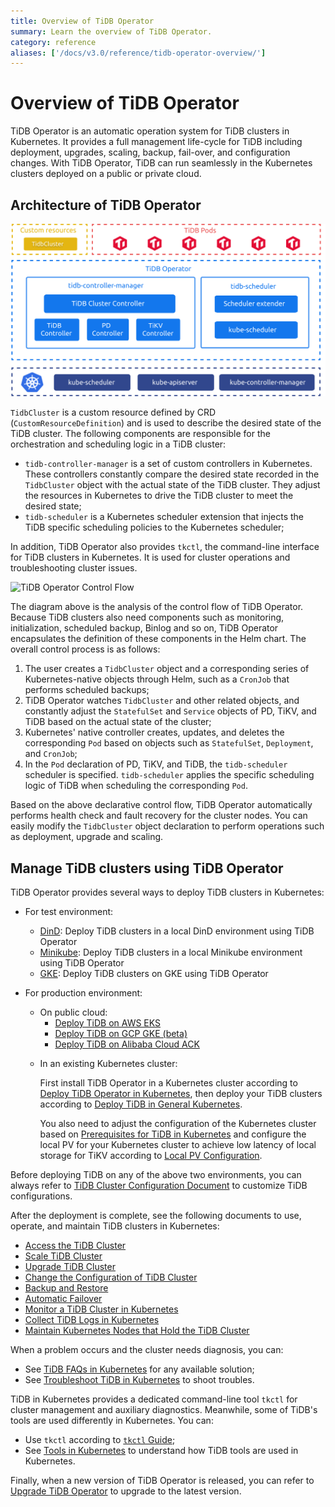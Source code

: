 ```yaml
---
title: Overview of TiDB Operator
summary: Learn the overview of TiDB Operator.
category: reference
aliases: ['/docs/v3.0/reference/tidb-operator-overview/']
---
```


# Overview of TiDB Operator

TiDB Operator is an automatic operation system for TiDB clusters in Kubernetes. It provides a full management life-cycle for TiDB including deployment, upgrades, scaling, backup, fail-over, and configuration changes. With TiDB Operator, TiDB can run seamlessly in the Kubernetes clusters deployed on a public or private cloud.

## Architecture of TiDB Operator

![TiDB Operator Overview](/media/tidb-operator-overview.png)

`TidbCluster` is a custom resource defined by CRD (`CustomResourceDefinition`) and is used to describe the desired state of the TiDB cluster. The following components are responsible for the orchestration and scheduling logic in a TiDB cluster:

* `tidb-controller-manager` is a set of custom controllers in Kubernetes. These controllers constantly compare the desired state recorded in the `TidbCluster` object with the actual state of the TiDB cluster. They adjust the resources in Kubernetes to drive the TiDB cluster to meet the desired state;
* `tidb-scheduler` is a Kubernetes scheduler extension that injects the TiDB specific scheduling policies to the Kubernetes scheduler;

In addition, TiDB Operator also provides `tkctl`, the command-line interface for TiDB clusters in Kubernetes. It is used for cluster operations and troubleshooting cluster issues.

![TiDB Operator Control Flow](/media/tidb-operator-control-flow.png)

The diagram above is the analysis of the control flow of TiDB Operator. Because TiDB clusters also need components such as monitoring, initialization, scheduled backup, Binlog and so on, TiDB Operator encapsulates the definition of these components in the Helm chart. The overall control process is as follows:

1. The user creates a `TidbCluster` object and a corresponding series of Kubernetes-native objects through Helm, such as a `CronJob` that performs scheduled backups;
2. TiDB Operator watches `TidbCluster` and other related objects, and constantly adjust the `StatefulSet` and `Service` objects of PD, TiKV, and TiDB based on the actual state of the cluster;
3. Kubernetes' native controller creates, updates, and deletes the corresponding `Pod` based on objects such as `StatefulSet`, `Deployment`, and `CronJob`;
4. In the `Pod` declaration of PD, TiKV, and TiDB, the `tidb-scheduler` scheduler is specified. `tidb-scheduler` applies the specific scheduling logic of TiDB when scheduling the corresponding `Pod`.

Based on the above declarative control flow, TiDB Operator automatically performs health check and fault recovery for the cluster nodes. You can easily modify the `TidbCluster` object declaration to perform operations such as deployment, upgrade and scaling.

## Manage TiDB clusters using TiDB Operator

TiDB Operator provides several ways to deploy TiDB clusters in Kubernetes:

+ For test environment:

    - [DinD](/v3.0/tidb-in-kubernetes/get-started/deploy-tidb-from-kubernetes-dind.md): Deploy TiDB clusters in a local DinD environment using TiDB Operator
    - [Minikube](/v3.0/tidb-in-kubernetes/get-started/deploy-tidb-from-kubernetes-minikube.md): Deploy TiDB clusters in a local Minikube environment using TiDB Operator
    - [GKE](/v3.0/tidb-in-kubernetes/get-started/deploy-tidb-from-kubernetes-gke.md): Deploy TiDB clusters on GKE using TiDB Operator

+ For production environment:

    + On public cloud:
        - [Deploy TiDB on AWS EKS](/v3.0/tidb-in-kubernetes/deploy/aws-eks.md)
        - [Deploy TiDB on GCP GKE (beta)](/v3.0/tidb-in-kubernetes/deploy/gcp-gke.md)
        - [Deploy TiDB on Alibaba Cloud ACK](/v3.0/tidb-in-kubernetes/deploy/alibaba-cloud.md)

    - In an existing Kubernetes cluster:

        First install TiDB Operator in a Kubernetes cluster according to [Deploy TiDB Operator in Kubernetes](/v3.0/tidb-in-kubernetes/deploy/tidb-operator.md), then deploy your TiDB clusters according to [Deploy TiDB in General Kubernetes](/v3.0/tidb-in-kubernetes/deploy/general-kubernetes.md).

        You also need to adjust the configuration of the Kubernetes cluster based on [Prerequisites for TiDB in Kubernetes](/v3.0/tidb-in-kubernetes/deploy/prerequisites.md) and configure the local PV for your Kubernetes cluster to achieve low latency of local storage for TiKV according to [Local PV Configuration](/v3.0/tidb-in-kubernetes/reference/configuration/storage-class.md#local-pv-configuration).

Before deploying TiDB on any of the above two environments, you can always refer to [TiDB Cluster Configuration Document](/v3.0/tidb-in-kubernetes/reference/configuration/tidb-cluster.md) to customize TiDB configurations.

After the deployment is complete, see the following documents to use, operate, and maintain TiDB clusters in Kubernetes:

+ [Access the TiDB Cluster](/v3.0/tidb-in-kubernetes/deploy/access-tidb.md)
+ [Scale TiDB Cluster](/v3.0/tidb-in-kubernetes/scale-in-kubernetes.md)
+ [Upgrade TiDB Cluster](/v3.0/tidb-in-kubernetes/upgrade/tidb-cluster.md#upgrade-the-version-of-tidb-cluster)
+ [Change the Configuration of TiDB Cluster](/v3.0/tidb-in-kubernetes/upgrade/tidb-cluster.md#change-the-configuration-of-tidb-cluster)
+ [Backup and Restore](/v3.0/tidb-in-kubernetes/maintain/backup-and-restore.md)
+ [Automatic Failover](/v3.0/tidb-in-kubernetes/maintain/auto-failover.md)
+ [Monitor a TiDB Cluster in Kubernetes](/v3.0/tidb-in-kubernetes/monitor/tidb-in-kubernetes.md)
+ [Collect TiDB Logs in Kubernetes](/v3.0/tidb-in-kubernetes/maintain/log-collecting.md)
+ [Maintain Kubernetes Nodes that Hold the TiDB Cluster](/v3.0/tidb-in-kubernetes/maintain/kubernetes-node.md)

When a problem occurs and the cluster needs diagnosis, you can:

+ See [TiDB FAQs in Kubernetes](/v3.0/tidb-in-kubernetes/faq.md) for any available solution;
+ See [Troubleshoot TiDB in Kubernetes](/v3.0/tidb-in-kubernetes/troubleshoot.md) to shoot troubles.

TiDB in Kubernetes provides a dedicated command-line tool `tkctl` for cluster management and auxiliary diagnostics. Meanwhile, some of TiDB's tools are used differently in Kubernetes. You can:

+ Use `tkctl` according to [`tkctl` Guide](/v3.0/tidb-in-kubernetes/reference/tools/tkctl.md );
+ See [Tools in Kubernetes](/v3.0/tidb-in-kubernetes/reference/tools/in-kubernetes.md) to understand how TiDB tools are used in Kubernetes.

Finally, when a new version of TiDB Operator is released, you can refer to [Upgrade TiDB Operator](/v3.0/tidb-in-kubernetes/upgrade/tidb-operator.md) to upgrade to the latest version.
